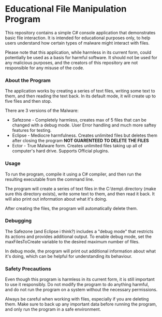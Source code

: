 # Educational File Manipulation Program
This repository contains a simple C# console application that demonstrates basic file interaction. It is intended for educational purposes only, to help users understand how certain types of malware might interact with files.

Please note that this application, while harmless in its current form, could potentially be used as a basis for harmful software. It should not be used for any malicious purposes, and the creators of this repository are not responsible for any misuse of the code.

### About the Program
The application works by creating a series of text files, writing some text to them, and then reading the text back. In its default mode, it will create up to five files and then stop.

There are 3 versions of the Malware:
- Safezone - Completely harmless, creates max of 5 files that can be changed with a debug mode. User Error handling and much more saftey features for testing.
- Eclipse - Mediocre harmfulness. Creates unlimited files but deletes them after closing the program **NOT GUARENTEED TO DELETE THE FILES**
- Ector - True Malware form. Creates unlimited files taking up all of computer's hard drive. Supports Official plugins.

### Usage
To run the program, compile it using a C# compiler, and then run the resulting executable from the command line.

The program will create a series of text files in the C:\temp\ directory (make sure this directory exists), write some text to them, and then read it back. It will also print out information about what it's doing.

After creating the files, the program will automatically delete them.

### Debugging
The Safezone (and Eclipse i think?) includes a "debug mode" that restricts its actions and provides additional output. To enable debug mode, set the maxFilesToCreate variable to the desired maximum number of files.

In debug mode, the program will print out additional information about what it's doing, which can be helpful for understanding its behaviour.

### Safety Precautions
Even though this program is harmless in its current form, it is still important to use it responsibly. Do not modify the program to do anything harmful, and do not run the program on a system without the necessary permissions.

Always be careful when working with files, especially if you are deleting them. Make sure to back up any important data before running the program, and only run the program in a safe environment.
